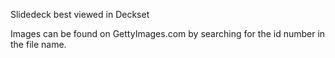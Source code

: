 Slidedeck best viewed in Deckset

Images can be found on GettyImages.com by searching for the id number in the 
file name.
